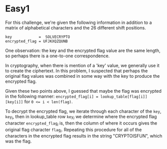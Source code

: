 # Easy1

For this challenge, we're given the following information in addition to a
matrix of alphabetical characters and the 26 different shift positions.

```
key            =  SOLVECRYPTO
encrypted_flag = UFJKXQZQUNB
```

One observation: the key and the encrypted flag value are the same length, so
perhaps there is a one-to-one correspondence. 

In cryptography, when there is mention of a 'key' value, we generally use it
to create the ciphertext. In this problem, I suspected that perhaps the original
flag values was combined in some way with the key to produce the encrypted
flag.

Given these two points above, I guessed that maybe the flag was encrypted in the
following manner:
`encrypted_flag[i] = lookup_table[flag[i]][key[i]]` for `0 <= i < len(flag)`.

To decrypt the encrypted flag, we iterate through each character of the `key`,
$\texttt{key}_i$, then in lookup_table row $\texttt{key}_i$ we determine where
the encrypted flag character $\texttt{encrypted\_flag}_i$ is, then the column
of where it occurs gives the original flag character $\texttt{flag}_i$. 
Repeating this procedure for all of the characters in the encrypted flag results
in the string "CRYPTOISFUN", which was the flag.
